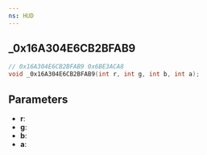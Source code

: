 ```yaml
---
ns: HUD
---
```

## _0x16A304E6CB2BFAB9

```c
// 0x16A304E6CB2BFAB9 0x6BE3ACA8
void _0x16A304E6CB2BFAB9(int r, int g, int b, int a);
```


## Parameters
* **r**: 
* **g**: 
* **b**: 
* **a**: 


